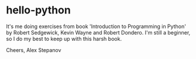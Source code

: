 # hello-python

It's me doing exercises from book 'Introduction to Programming in Python' by Robert Sedgewick, Kevin Wayne and Robert Dondero. I'm still a beginner, so I do my best to keep up with this harsh book.

Cheers, Alex Stepanov
